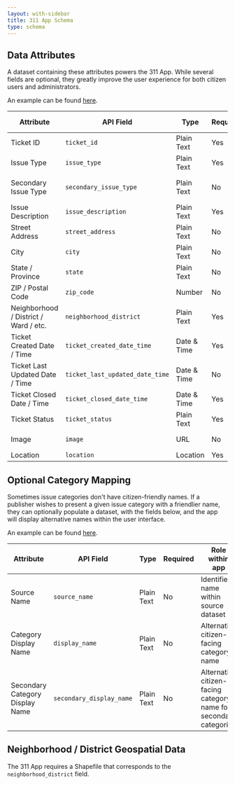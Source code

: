 ```yaml
---
layout: with-sidebar
title: 311 App Schema
type: schema
---
```


## Data Attributes

A dataset containing these attributes powers the 311 App.  While several fields are optional, they greatly improve the user experience for both citizen users and administrators.  

An example can be found [here](https://scs.demo.socrata.com/Government/NOLA-311-App-Data/kdi4-pasu).  

| Attribute                             | API Field                       | Type        | Required | Role within app                     |
| ---                                   | ---                             | ---         | ---      | ---                                 |
| Ticket ID                             | `ticket_id`                     | Plain Text  | Yes      | Unique ID, search                   |
| Issue Type                            | `issue_type`                    | Plain Text  | Yes      | Categorization, filtering           |
| Secondary Issue Type                  | `secondary_issue_type`          | Plain Text  | No       | Secondary categorization, filtering |
| Issue Description                     | `issue_description`             | Plain Text  | Yes      | User-facing context                 |
| Street Address                        | `street_address`                | Plain Text  | No       | Search                              |
| City                                  | `city`                          | Plain Text  | No       | Search                              |
| State / Province                      | `state`                         | Plain Text  | No       | Search                              |
| ZIP / Postal Code                     | `zip_code`                      | Number      | No       | Search                              |
| Neighborhood / District / Ward / etc. | `neighborhood_district`         | Plain Text  | Yes      | Filtering, categorization           |
| Ticket Created Date / Time            | `ticket_created_date_time`      | Date & Time | Yes      | Filtering, charting                 |
| Ticket Last Updated Date / Time       | `ticket_last_updated_date_time` | Date & Time | No       | Filtering, charting                 |
| Ticket Closed Date / Time             | `ticket_closed_date_time`       | Date & Time | Yes      | Filtering, charting                 |
| Ticket Status                         | `ticket_status`                 | Plain Text  | Yes      | Filtering, charting                 |
| Image                                 | `image`                         | URL         | No       | User-facing context                 |
| Location                              | `location`                      | Location    | Yes      | Mapping                             |

## Optional Category Mapping

Sometimes issue categories don't have citizen-friendly names.  If a publisher wishes to present a given issue category with a friendlier name, they can optionally populate a dataset, with the fields below, and the app will display alternative names within the user interface.  

An example can be found [here](https://scs.demo.socrata.com/Government/NOLA-311-Category-Names/n4pj-tfiu).  

| Attribute                       | API Field                | Type       | Required | Role within app                                                   |
| ---                             | ---                      | ---        | ---      | ---                                                               |
| Source Name                     | `source_name`            | Plain Text | No       | Identifies name within source dataset                             |
| Category Display Name           | `display_name`           | Plain Text | No       | Alternative citizen-facing category name                          |
| Secondary Category Display Name | `secondary_display_name` | Plain Text | No       | Alternative citizen-facing category name for secondary categories |

## Neighborhood / District Geospatial Data

The 311 App requires a Shapefile that corresponds to the `neighborhood_district` field.

